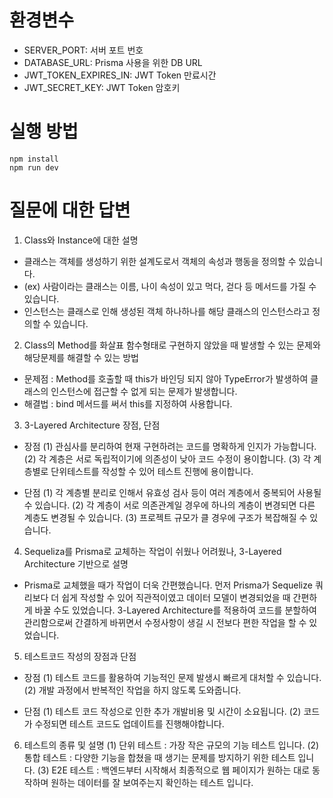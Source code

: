 # 환경변수

- SERVER_PORT: 서버 포트 번호
- DATABASE_URL: Prisma 사용을 위한 DB URL
- JWT_TOKEN_EXPIRES_IN: JWT Token 만료시간
- JWT_SECRET_KEY: JWT Token 암호키

# 실행 방법

```
npm install
npm run dev
```

# 질문에 대한 답변

1. Class와 Instance에 대한 설명

- 클래스는 객체를 생성하기 위한 설계도로서 객체의 속성과 행동을 정의할 수 있습니다.
- (ex) 사람이라는 클래스는 이름, 나이 속성이 있고 먹다, 걷다 등 메서드를 가질 수 있습니다.
- 인스턴스는 클래스로 인해 생성된 객체 하나하나를 해당 클래스의 인스턴스라고 정의할 수 있습니다.

2. Class의 Method를 화살표 함수형태로 구현하지 않았을 때 발생할 수 있는 문제와 해당문제를 해결할 수 있는 방법

- 문제점 : Method를 호출할 때 this가 바인딩 되지 않아 TypeError가 발생하여 클래스의 인스턴스에 접근할 수 없게 되는 문제가 발생합니다.
- 해결법 : bind 메서드를 써서 this를 지정하여 사용합니다.

3. 3-Layered Architecture 장점, 단점

- 장점
  (1) 관심사를 분리하여 현재 구현하려는 코드를 명확하게 인지가 가능합니다.
  (2) 각 계층은 서로 독립적이기에 의존성이 낮아 코드 수정이 용이합니다.
  (3) 각 계층별로 단위테스트를 작성할 수 있어 테스트 진행에 용이합니다.

- 단점
  (1) 각 계층별 분리로 인해서 유효성 검사 등이 여러 계층에서 중복되어 사용될 수 있습니다.
  (2) 각 계층이 서로 의존관계일 경우에 하나의 계층이 변경되면 다른 계층도 변경될 수 있습니다.
  (3) 프로젝트 규모가 클 경우에 구조가 복잡해질 수 있습니다.

4. Sequeliza를 Prisma로 교체하는 작업이 쉬웠나 어려웠나, 3-Layered Architecture 기반으로 설명

- Prisma로 교체했을 때가 작업이 더욱 간편했습니다. 먼저 Prisma가 Sequelize 쿼리보다 더 쉽게 작성할 수 있어 직관적이였고
  데이터 모델이 변경되었을 때 간편하게 바꿀 수도 있었습니다. 3-Layered Architecture를 적용하여 코드를 분할하여 관리함으로써 간결하게 바뀌면서
  수정사항이 생길 시 전보다 편한 작업을 할 수 있었습니다.

5. 테스트코드 작성의 장점과 단점

- 장점
  (1) 테스트 코드를 활용하여 기능적인 문제 발생시 빠르게 대처할 수 있습니다.
  (2) 개발 과정에서 반복적인 작업을 하지 않도록 도와줍니다.

- 단점
  (1) 테스트 코드 작성으로 인한 추가 개발비용 및 시간이 소요됩니다.
  (2) 코드가 수정되면 테스트 코드도 업데이트를 진행해야합니다.

6. 테스트의 종류 및 설명
   (1) 단위 테스트 : 가장 작은 규모의 기능 테스트 입니다.
   (2) 통합 테스트 : 다양한 기능을 합쳤을 때 생기는 문제를 방지하기 위한 테스트 입니다.
   (3) E2E 테스트 : 백엔드부터 시작해서 최종적으로 웹 페이지가 원하는 대로 동작하며 원하는 데이터를 잘 보여주는지 확인하는 테스트 입니다.
